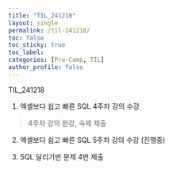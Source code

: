 ```yaml
---
title: "TIL_241218"
layout: single
permalink: /til-241218/
toc: false
toc_sticky: true
toc_label: 
categories: [Pre-Camp, TIL]
author_profile: false
---
```


TIL_241218

1. 엑셀보다 쉽고 빠른 SQL 4주차 강의 수강
> 4주차 강의 완강, 숙제 제출

2. 엑셀보다 쉽고 빠른 SQL 5주차 강의 수강 (진행중)

3. SQL 달리기반 문제 4번 제출